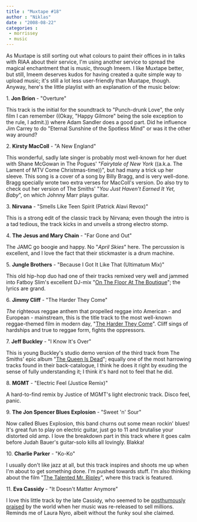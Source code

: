 ```yaml
---
title : "Muxtape #18"
author : "Niklas"
date : "2008-08-22"
categories : 
 - morrissey
 - music
---
```


As Muxtape is still sorting out what colours to paint their offices in in talks with RIAA about their service, I'm using another service to spread the magical enchantment that is music, through Imeem. I like Muxtape better, but still, Imeem deserves kudos for having created a quite simple way to upload music; it's still a lot less user-friendly than Muxtape, though. Anyway, here's the little playlist with an explanation of the music below:

1\. **Jon Brion** - "Overture"

This track is the initial for the soundtrack to "Punch-drunk Love", the only film I can remember ((Okay, "Happy Gilmore" being the sole exception to the rule, I admit.)) where Adam Sandler does a good part. Did he influence Jim Carrey to do "Eternal Sunshine of the Spotless Mind" or was it the other way around?

2\. **Kirsty MacColl** - "A New England"

This wonderful, sadly late singer is probably most well-known for her duet with Shane McGowan in The Pogues' "_Fairytale of New York_ ((a.k.a. The Lament of MTV Come Christmas-time))", but had many a trick up her sleeve. This song is a cover of a song by Billy Bragg, and is very well-done. Bragg specially wrote two extra verses for MacColl's version. Do also try to check out her version of The Smiths' "_You Just Haven't Earned It Yet, Baby_", on which Johnny Marr plays guitar.

3\. **Nirvana** - "Smells Like Teen Spirit (Patrick Alavi Revox)"

This is a strong edit of the classic track by Nirvana; even though the intro is a tad tedious, the track kicks in and unveils a strong electro stomp.

4\. **The Jesus and Mary Chain** - "Far Gone and Out"

The JAMC go boogie and happy. No "_April Skies_" here. The percussion is excellent, and I love the fact that their stickmaster is a drum machine.

5\. **Jungle Brothers** - "Because I Got It Like That (Ultimatum Mix)"

This old hip-hop duo had one of their tracks remixed very well and jammed into Fatboy Slim's excellent DJ-mix "[On The Floor At The Boutique](http://en.wikipedia.org/wiki/On_the_Floor_at_the_Boutique)"; the lyrics are grand.

6\. **Jimmy Cliff** - "The Harder They Come"

_The_ righteous reggae anthem that propelled reggae into American - and European - mainstream, this is the title track to the most well-known reggae-themed film in modern day, "[The Harder They Come](http://www.imdb.com/title/tt0070155)". Cliff sings of hardships and true to reggae form, fights the oppressors.

7\. **Jeff Buckley** - "I Know It's Over"

This is young Buckley's studio demo version of the third track from The Smiths' epic album "[The Queen Is Dead](http://en.wikipedia.org/wiki/The_Queen_Is_Dead)"; equally one of the most harrowing tracks found in their back-catalogue, I think he does it right by exuding the sense of fully understanding it; I think it's hard not to feel that he did.

8\. **MGMT** - "Electric Feel (Justice Remix)"

A hard-to-find remix by Justice of MGMT's light electronic track. Disco feel, panic.

9\. **The Jon Spencer Blues Explosion** - "Sweet 'n' Sour"

Now called Blues Explosion, this band churns out some mean rockin' blues! It's great fun to play on electric guitar, just go to 11 and brutalise your distorted old amp. I love the breakdown part in this track where it goes calm before Judah Bauer's guitar-solo kills all lovingly. Blakka!

10\. **Charlie Parker** - "Ko-Ko"

I usually don't like jazz at all, but this track inspires and shoots me up when I'm about to get something done. I'm pushed towards stuff. I'm also thinking about the film "[The Talented Mr. Ripley](http://www.imdb.com/title/tt0134119)", where this track is featured.

11\. **Eva Cassidy** - "It Doesn't Matter Anymore"

I love this little track by the late Cassidy, who seemed to be [posthumously praised](http://en.wikipedia.org/wiki/Eva_Cassidy#Posthumous_recognition) by the world when her music was re-released to sell millions. Reminds me of Laura Nyro, albeit without the funky soul she claimed.
